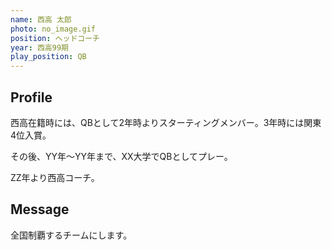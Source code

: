 ```yaml
---
name: 西高 太郎
photo: no_image.gif
position: ヘッドコーチ
year: 西高99期
play_position: QB
---
```


## Profile

西高在籍時には、QBとして2年時よりスターティングメンバー。3年時には関東4位入賞。

その後、YY年〜YY年まで、XX大学でQBとしてプレー。

ZZ年より西高コーチ。

## Message

全国制覇するチームにします。
